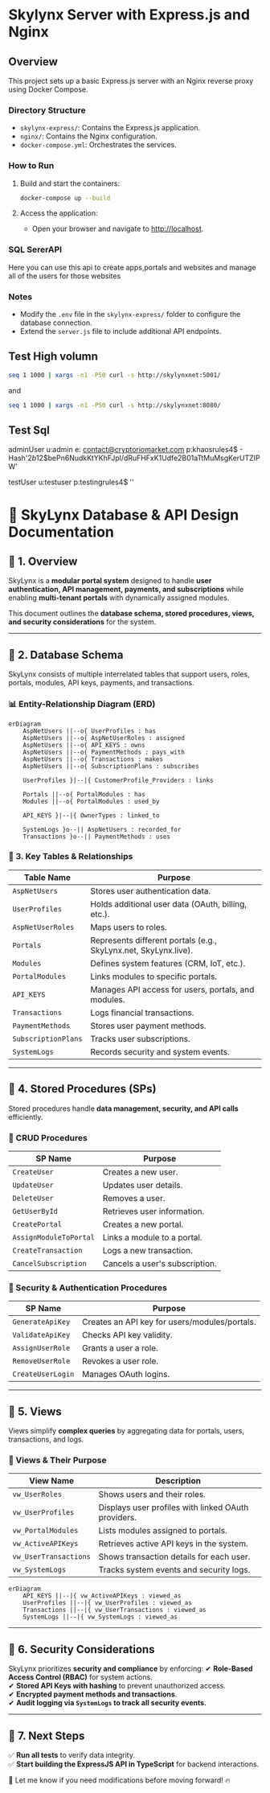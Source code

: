 # Skylynx Server with Express.js and Nginx

## Overview

This project sets up a basic Express.js server with an Nginx reverse proxy using Docker Compose.

### Directory Structure
- `skylynx-express/`: Contains the Express.js application.
- `nginx/`: Contains the Nginx configuration.
- `docker-compose.yml`: Orchestrates the services.

### How to Run

1. Build and start the containers:
   ```bash
   docker-compose up --build
   ```

2. Access the application:
   - Open your browser and navigate to [http://localhost](http://localhost).
### SQL SererAPI
Here you can use this api to create apps,portals and websites and manage all of the users for those websites

### Notes
- Modify the `.env` file in the `skylynx-express/` folder to configure the database connection.
- Extend the `server.js` file to include additional API endpoints.

## Test High volumn

``` bash 
seq 1 1000 | xargs -n1 -P50 curl -s http://skylynxnet:5001/
```
and 

``` bash 
seq 1 1000 | xargs -n1 -P50 curl -s http://skylynxnet:8080/
```

## Test Sql 

adminUser
u:admin 
e: contact@cryptoriomarket.com
p:khaosrules4$ - Hash'$2b$12$bePn6NudkKtYKhFJpl/dRuFHFxK1Udfe2B01aTtMuMsgKerUTZIPW'

testUser
u:testuser
p:testingrules4$ ''


# **📌 SkyLynx Database & API Design Documentation**

## **📌 1. Overview**
SkyLynx is a **modular portal system** designed to handle **user authentication, API management, payments, and subscriptions** while enabling **multi-tenant portals** with dynamically assigned modules.

This document outlines the **database schema, stored procedures, views, and security considerations** for the system.

---

## **📌 2. Database Schema**
SkyLynx consists of multiple interrelated tables that support users, roles, portals, modules, API keys, payments, and transactions.

### **📊 Entity-Relationship Diagram (ERD)**
```mermaid
erDiagram
    AspNetUsers ||--o{ UserProfiles : has
    AspNetUsers ||--o{ AspNetUserRoles : assigned
    AspNetUsers ||--o{ API_KEYS : owns
    AspNetUsers ||--o{ PaymentMethods : pays_with
    AspNetUsers ||--o{ Transactions : makes
    AspNetUsers ||--o{ SubscriptionPlans : subscribes

    UserProfiles }|--|{ CustomerProfile_Providers : links

    Portals ||--o{ PortalModules : has
    Modules ||--o{ PortalModules : used_by

    API_KEYS }|--|{ OwnerTypes : linked_to

    SystemLogs }o--|| AspNetUsers : recorded_for
    Transactions }o--|| PaymentMethods : uses
```

### **📌 3. Key Tables & Relationships**

| **Table Name** | **Purpose** |
|--------------|------------|
| `AspNetUsers` | Stores user authentication data. |
| `UserProfiles` | Holds additional user data (OAuth, billing, etc.). |
| `AspNetUserRoles` | Maps users to roles. |
| `Portals` | Represents different portals (e.g., SkyLynx.net, SkyLynx.live). |
| `Modules` | Defines system features (CRM, IoT, etc.). |
| `PortalModules` | Links modules to specific portals. |
| `API_KEYS` | Manages API access for users, portals, and modules. |
| `Transactions` | Logs financial transactions. |
| `PaymentMethods` | Stores user payment methods. |
| `SubscriptionPlans` | Tracks user subscriptions. |
| `SystemLogs` | Records security and system events. |

---

## **📌 4. Stored Procedures (SPs)**
Stored procedures handle **data management, security, and API calls** efficiently.

### **📌 CRUD Procedures**
| **SP Name** | **Purpose** |
|------------|------------|
| `CreateUser` | Creates a new user. |
| `UpdateUser` | Updates user details. |
| `DeleteUser` | Removes a user. |
| `GetUserById` | Retrieves user information. |
| `CreatePortal` | Creates a new portal. |
| `AssignModuleToPortal` | Links a module to a portal. |
| `CreateTransaction` | Logs a new transaction. |
| `CancelSubscription` | Cancels a user's subscription. |

### **📌 Security & Authentication Procedures**
| **SP Name** | **Purpose** |
|------------|------------|
| `GenerateApiKey` | Creates an API key for users/modules/portals. |
| `ValidateApiKey` | Checks API key validity. |
| `AssignUserRole` | Grants a user a role. |
| `RemoveUserRole` | Revokes a user role. |
| `CreateUserLogin` | Manages OAuth logins. |

---

## **📌 5. Views**
Views simplify **complex queries** by aggregating data for portals, users, transactions, and logs.

### **📌 Views & Their Purpose**
| **View Name** | **Description** |
|------------|------------|
| `vw_UserRoles` | Shows users and their roles. |
| `vw_UserProfiles` | Displays user profiles with linked OAuth providers. |
| `vw_PortalModules` | Lists modules assigned to portals. |
| `vw_ActiveAPIKeys` | Retrieves active API keys in the system. |
| `vw_UserTransactions` | Shows transaction details for each user. |
| `vw_SystemLogs` | Tracks system events and security logs. |

```mermaid
erDiagram
    API_KEYS ||--|{ vw_ActiveAPIKeys : viewed_as
    UserProfiles ||--|{ vw_UserProfiles : viewed_as
    Transactions ||--|{ vw_UserTransactions : viewed_as
    SystemLogs ||--|{ vw_SystemLogs : viewed_as
```

---

## **📌 6. Security Considerations**
SkyLynx prioritizes **security and compliance** by enforcing:
✔ **Role-Based Access Control (RBAC)** for system actions.  
✔ **Stored API Keys with hashing** to prevent unauthorized access.  
✔ **Encrypted payment methods and transactions**.  
✔ **Audit logging via `SystemLogs` to track all security events.**  

---

## **📌 7. Next Steps**
✅ **Run all tests** to verify data integrity.  
✅ **Start building the ExpressJS API in TypeScript** for backend interactions.  

🚀 Let me know if you need modifications before moving forward! 🔥
